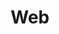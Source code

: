 ---
title: "Web"
layout: category
permalink: /categories/web/
author_profile: true
taxonomy: Web
sidebar:
  nav: "categories"
---